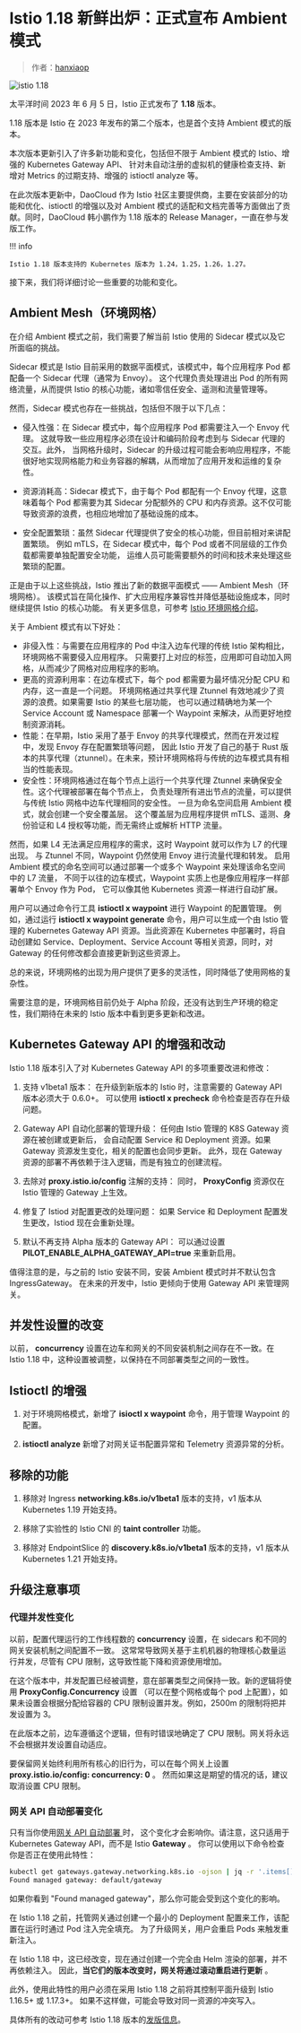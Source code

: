 # Istio 1.18 新鲜出炉：正式宣布 Ambient 模式

> 作者：[hanxiaop](https://github.com/hanxiaop)

![istio 1.18](./images/istio01.png)

太平洋时间 2023 年 6 月 5 日，Istio 正式发布了 **1.18** 版本。

1.18 版本是 Istio 在 2023 年发布的第二个版本，也是首个支持 Ambient 模式的版本。

本次版本更新引入了许多新功能和变化，包括但不限于 Ambient 模式的 Istio、增强的 Kubernetes Gateway API、
针对未自动注册的虚拟机的健康检查支持、新增对 Metrics 的过期支持、增强的 istioctl analyze 等。

在此次版本更新中，DaoCloud 作为 Istio 社区主要提供商，主要在安装部分的功能和优化、istioctl 的增强以及对
Ambient 模式的适配和文档完善等方面做出了贡献。同时，DaoCloud 韩小鹏作为 1.18 版本的 Release Manager，一直在参与发版工作。

!!! info

    Istio 1.18 版本支持的 Kubernetes 版本为 1.24，1.25，1.26，1.27。

接下来，我们将详细讨论一些重要的功能和变化。

## Ambient Mesh（环境网格）

在介绍 Ambient 模式之前，我们需要了解当前 Istio 使用的 Sidecar 模式以及它所面临的挑战。

Sidecar 模式是 Istio 目前采用的数据平面模式，该模式中，每个应用程序 Pod 都配备一个 Sidecar 代理（通常为 Envoy）。
这个代理负责处理进出 Pod 的所有网络流量，从而提供 Istio 的核心功能，诸如零信任安全、遥测和流量管理等。

然而，Sidecar 模式也存在一些挑战，包括但不限于以下几点：

- 侵入性强：在 Sidecar 模式中，每个应用程序 Pod 都需要注入一个 Envoy 代理。
  这就导致一些应用程序必须在设计和编码阶段考虑到与 Sidecar 代理的交互。此外，
  当网格升级时，Sidecar 的升级过程可能会影响应用程序，不能很好地实现网格能力和业务容器的解耦，从而增加了应用开发和运维的复杂性。

- 资源消耗高：Sidecar 模式下，由于每个 Pod 都配有一个 Envoy 代理，这意味着每个 Pod 都需要为其
  Sidecar 分配额外的 CPU 和内存资源。这不仅可能导致资源的浪费，也相应地增加了基础设施的成本。

- 安全配置繁琐：虽然 Sidecar 代理提供了安全的核心功能，但目前相对来讲配置繁琐。
  例如 mTLS，在 Sidecar 模式中，每个 Pod 或者不同层级的工作负载都需要单独配置安全功能，
  运维人员可能需要额外的时间和技术来处理这些繁琐的配置。

正是由于以上这些挑战，Istio 推出了新的数据平面模式 —— Ambient Mesh（环境网格）。
该模式旨在简化操作、扩大应用程序兼容性并降低基础设施成本，同时继续提供 Istio 的核心功能。
有关更多信息，可参考 [Istio 环境网格介绍](https://istio.io/latest/blog/2022/introducing-ambient-mesh/)。

关于 Ambient 模式有以下好处：

- 非侵入性：与需要在应用程序的 Pod 中注入边车代理的传统 Istio 架构相比，环境网格不需要侵入应用程序。
  只需要打上对应的标签，应用即可自动加入网格，从而减少了网格对应用程序的影响。
- 更高的资源利用率：在边车模式下，每个 pod 都需要为最坏情况分配 CPU 和内存，这一直是一个问题。
  环境网格通过共享代理 Ztunnel 有效地减少了资源的浪费。如果需要 Istio 的某些七层功能，
  也可以通过精确地为某一个 Service Account 或 Namespace 部署一个 Waypoint 来解决，从而更好地控制资源消耗。
- 性能：在早期，Istio 采用了基于 Envoy 的共享代理模式，然而在开发过程中，发现 Envoy 存在配置繁琐等问题，
  因此 Istio 开发了自己的基于 Rust 版本的共享代理（ztunnel）。在未来，预计环境网格将与传统的边车模式具有相当的性能表现。
- 安全性：环境网格通过在每个节点上运行一个共享代理 Ztunnel 来确保安全性。这个代理被部署在每个节点上，
  负责处理所有进出节点的流量，可以提供与传统 Istio 网格中边车代理相同的安全性。
  一旦为命名空间启用 Ambient 模式，就会创建一个安全覆盖层。
  这个覆盖层为应用程序提供 mTLS、遥测、身份验证和 L4 授权等功能，而无需终止或解析 HTTP 流量。

然而，如果 L4 无法满足应用程序的需求，这时 Waypoint 就可以作为 L7 的代理出现。
与 Ztunnel 不同，Waypoint 仍然使用 Envoy 进行流量代理和转发。
启用 Ambient 模式的命名空间可以通过部署一个或多个 Waypoint 来处理该命名空间中的 L7 流量，
不同于以往的边车模式，Waypoint 实质上也是像应用程序一样部署单个 Envoy 作为 Pod，
它可以像其他 Kubernetes 资源一样进行自动扩展。

用户可以通过命令行工具 __istioctl x waypoint__ 进行 Waypoint 的配置管理。
例如，通过运行 __istioctl x waypoint generate__ 命令，用户可以生成一个由 Istio 管理的
Kubernetes Gateway API 资源。当此资源在 Kubernetes 中部署时，将自动创建如
Service、Deployment、Service Account 等相关资源，同时，对 Gateway 的任何修改都会直接更新到这些资源上。

总的来说，环境网格的出现为用户提供了更多的灵活性，同时降低了使用网格的复杂性。

需要注意的是，环境网格目前仍处于 Alpha 阶段，还没有达到生产环境的稳定性，我们期待在未来的 Istio 版本中看到更多更新和改进。

## Kubernetes Gateway API 的增强和改动

Istio 1.18 版本引入了对 Kubernetes Gateway API 的多项重要改进和修改：

1. 支持 v1beta1 版本： 在升级到新版本的 Istio 时，注意需要的 Gateway API 版本必须大于 0.6.0+。
   可以使用 __istioctl x precheck__ 命令检查是否存在升级问题。

2. Gateway API 自动化部署的管理升级： 任何由 Istio 管理的 K8S Gateway 资源在被创建或更新后，
   会自动配置 Service 和 Deployment 资源。如果 Gateway 资源发生变化，相关的配置也会同步更新。
   此外，现在 Gateway 资源的部署不再依赖于注入逻辑，而是有独立的创建流程。

3. 去除对 __proxy.istio.io/config__ 注解的支持： 同时， __ProxyConfig__ 资源仅在 Istio 管理的 Gateway 上生效。

4. 修复了 Istiod 对配置更改的处理问题： 如果 Service 和 Deployment 配置发生更改，Istiod 现在会重新处理。

5. 默认不再支持 Alpha 版本的 Gateway API： 可以通过设置 __PILOT_ENABLE_ALPHA_GATEWAY_API=true__ 来重新启用。

值得注意的是，与之前的 Istio 安装不同，安装 Ambient 模式时并不默认包含 IngressGateway。
在未来的开发中，Istio 更倾向于使用 Gateway API 来管理网关。

## 并发性设置的改变

以前， __concurrency__ 设置在边车和网关的不同安装机制之间存在不一致。在 Istio 1.18 中，这种设置被调整，以保持在不同部署类型之间的一致性。

## Istioctl 的增强

1. 对于环境网格模式，新增了 __isioctl x waypoint__ 命令，用于管理 Waypoint 的配置。

2. __istioctl analyze__ 新增了对网关证书配置异常和 Telemetry 资源异常的分析。

## 移除的功能

1. 移除对 Ingress __networking.k8s.io/v1beta1__ 版本的支持，v1 版本从 Kubernetes 1.19 开始支持。

2. 移除了实验性的 Istio CNI 的 __taint controller__ 功能。

3. 移除对 EndpointSlice 的 __discovery.k8s.io/v1beta1__ 版本的支持，v1 版本从 Kubernetes 1.21 开始支持。

## 升级注意事项

### 代理并发性变化

以前，配置代理运行的工作线程数的 __concurrency__ 设置，在 sidecars 和不同的网关安装机制之间配置不一致。
这常常导致网关基于主机机器的物理核心数量运行并发，尽管有 CPU 限制，这导致性能下降和资源使用增加。

在这个版本中，并发配置已经被调整，意在部署类型之间保持一致。新的逻辑将使用 __ProxyConfig.Concurrency__ 设置
（可以在整个网格或每个 pod 上配置），如果未设置会根据分配给容器的 CPU 限制设置并发。例如，2500m 的限制将把并发设置为 3。

在此版本之前，边车遵循这个逻辑，但有时错误地确定了 CPU 限制。网关将永远不会根据并发设置自动适应。

要保留网关始终利用所有核心的旧行为，可以在每个网关上设置 __proxy.istio.io/config: concurrency: 0__ 。
然而如果这是期望的情况的话，建议取消设置 CPU 限制。

### 网关 API 自动部署变化

只有当你使用[网关 API 自动部署 ](https://istio.io/latest/docs/tasks/traffic-management/ingress/gateway-api/#automated-deployment)时，
这个变化才会影响你。请注意，这只适用于 Kubernetes Gateway API，而不是 Istio __Gateway__ 。
你可以使用以下命令检查你是否正在使用此特性：

```bash
kubectl get gateways.gateway.networking.k8s.io -ojson | jq -r '.items[] | select(.spec.gatewayClassName == "istio") | select((.spec.addresses | length) == 0) | "Found managed gateway: " + .metadata.namespace + "/" + .metadata.name' 
Found managed gateway: default/gateway
```

如果你看到 "Found managed gateway"，那么你可能会受到这个变化的影响。

在 Istio 1.18 之前，托管网关通过创建一个最小的 Deployment 配置来工作，该配置在运行时通过 Pod 注入完全填充。
为了升级网关，用户会重启 Pods 来触发重新注入。

在 Istio 1.18 中，这已经改变，现在通过创建一个完全由 Helm 渲染的部署，并不再依赖注入。 因此，**当它们的版本改变时，网关将通过滚动重启进行更新** 。

此外，使用此特性的用户必须在采用 Istio 1.18 之前将其控制平面升级到 Istio 1.16.5+ 或 1.17.3+。
如果不这样做，可能会导致对同一资源的冲突写入。

具体所有的改动可参考 Istio 1.18 版本的[发版信息](https://istio.io/latest/news/releases/1.18.x/announcing-1.18/)。
